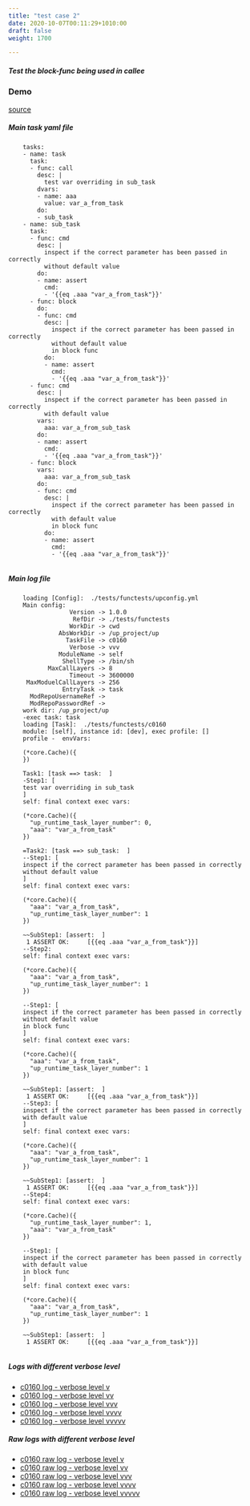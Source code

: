 ```yaml
---
title: "test case 2"
date: 2020-10-07T00:11:29+1010:00
draft: false
weight: 1700

---
```


##### Test the block-func being used in callee


### Demo








[source](https://github.com/upcmd/up/blob/master/tests/functests/c0160.yml)

##### Main task yaml file
```
    tasks:
    - name: task
      task:
      - func: call
        desc: |
          test var overriding in sub_task
        dvars:
        - name: aaa
          value: var_a_from_task
        do:
        - sub_task
    - name: sub_task
      task:
      - func: cmd
        desc: |
          inspect if the correct parameter has been passed in correctly
          without default value
        do:
        - name: assert
          cmd:
          - '{{eq .aaa "var_a_from_task"}}'
      - func: block
        do:
        - func: cmd
          desc: |
            inspect if the correct parameter has been passed in correctly
            without default value
            in block func
          do:
          - name: assert
            cmd:
            - '{{eq .aaa "var_a_from_task"}}'
      - func: cmd
        desc: |
          inspect if the correct parameter has been passed in correctly
          with default value
        vars:
          aaa: var_a_from_sub_task
        do:
        - name: assert
          cmd:
          - '{{eq .aaa "var_a_from_task"}}'
      - func: block
        vars:
          aaa: var_a_from_sub_task
        do:
        - func: cmd
          desc: |
            inspect if the correct parameter has been passed in correctly
            with default value
            in block func
          do:
          - name: assert
            cmd:
            - '{{eq .aaa "var_a_from_task"}}'
    
```
##### Main log file
```
    loading [Config]:  ./tests/functests/upconfig.yml
    Main config:
                 Version -> 1.0.0
                  RefDir -> ./tests/functests
                 WorkDir -> cwd
              AbsWorkDir -> /up_project/up
                TaskFile -> c0160
                 Verbose -> vvv
              ModuleName -> self
               ShellType -> /bin/sh
           MaxCallLayers -> 8
                 Timeout -> 3600000
     MaxModuelCallLayers -> 256
               EntryTask -> task
      ModRepoUsernameRef -> 
      ModRepoPasswordRef -> 
    work dir: /up_project/up
    -exec task: task
    loading [Task]:  ./tests/functests/c0160
    module: [self], instance id: [dev], exec profile: []
    profile -  envVars:
    
    (*core.Cache)({
    })
    
    Task1: [task ==> task:  ]
    -Step1: [
    test var overriding in sub_task
    ]
    self: final context exec vars:
    
    (*core.Cache)({
      "up_runtime_task_layer_number": 0,
      "aaa": "var_a_from_task"
    })
    
    =Task2: [task ==> sub_task:  ]
    --Step1: [
    inspect if the correct parameter has been passed in correctly
    without default value
    ]
    self: final context exec vars:
    
    (*core.Cache)({
      "aaa": "var_a_from_task",
      "up_runtime_task_layer_number": 1
    })
    
    ~~SubStep1: [assert:  ]
     1 ASSERT OK:     [{{eq .aaa "var_a_from_task"}}]
    --Step2:
    self: final context exec vars:
    
    (*core.Cache)({
      "aaa": "var_a_from_task",
      "up_runtime_task_layer_number": 1
    })
    
    --Step1: [
    inspect if the correct parameter has been passed in correctly
    without default value
    in block func
    ]
    self: final context exec vars:
    
    (*core.Cache)({
      "aaa": "var_a_from_task",
      "up_runtime_task_layer_number": 1
    })
    
    ~~SubStep1: [assert:  ]
     1 ASSERT OK:     [{{eq .aaa "var_a_from_task"}}]
    --Step3: [
    inspect if the correct parameter has been passed in correctly
    with default value
    ]
    self: final context exec vars:
    
    (*core.Cache)({
      "aaa": "var_a_from_task",
      "up_runtime_task_layer_number": 1
    })
    
    ~~SubStep1: [assert:  ]
     1 ASSERT OK:     [{{eq .aaa "var_a_from_task"}}]
    --Step4:
    self: final context exec vars:
    
    (*core.Cache)({
      "up_runtime_task_layer_number": 1,
      "aaa": "var_a_from_task"
    })
    
    --Step1: [
    inspect if the correct parameter has been passed in correctly
    with default value
    in block func
    ]
    self: final context exec vars:
    
    (*core.Cache)({
      "aaa": "var_a_from_task",
      "up_runtime_task_layer_number": 1
    })
    
    ~~SubStep1: [assert:  ]
     1 ASSERT OK:     [{{eq .aaa "var_a_from_task"}}]
    
```


##### Logs with different verbose level
* [c0160 log - verbose level v](../../logs/c0160_v)
* [c0160 log - verbose level vv](../../logs/c0160_vv)
* [c0160 log - verbose level vvv](../../logs/c0160_vvvv)
* [c0160 log - verbose level vvvv](../../logs/c0160_vvvv)
* [c0160 log - verbose level vvvvv](../../logs/c0160_vvvvv)

##### Raw logs with different verbose level
* [c0160 raw log - verbose level v](../../reflogs/c0160_v.log)
* [c0160 raw log - verbose level vv](../../reflogs/c0160_vv.log)
* [c0160 raw log - verbose level vvv](../../reflogs/c0160_vvv.log)
* [c0160 raw log - verbose level vvvv](../../reflogs/c0160_vvvv.log)
* [c0160 raw log - verbose level vvvvv](../../reflogs/c0160_vvvvv.log)







